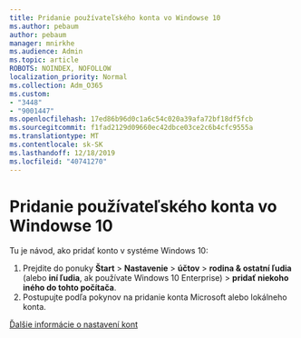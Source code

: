 ```yaml
---
title: Pridanie používateľského konta vo Windowse 10
ms.author: pebaum
author: pebaum
manager: mnirkhe
ms.audience: Admin
ms.topic: article
ROBOTS: NOINDEX, NOFOLLOW
localization_priority: Normal
ms.collection: Adm_O365
ms.custom:
- "3448"
- "9001447"
ms.openlocfilehash: 17ed86b96d0c1a6c54c020a39afa72bf18df5fcb
ms.sourcegitcommit: f1fad2129d09660ec42dbce03ce2c6b4cfc9555a
ms.translationtype: MT
ms.contentlocale: sk-SK
ms.lasthandoff: 12/18/2019
ms.locfileid: "40741270"
---
```

# <a name="add-a-user-account-in-windows-10"></a>Pridanie používateľského konta vo Windowse 10

Tu je návod, ako pridať konto v systéme Windows 10:

1. Prejdite do ponuky **Štart** > **Nastavenie** > **účtov** > **rodina & ostatní ľudia** (alebo **iní ľudia**, ak používate Windows 10 Enterprise) > **pridať niekoho iného do tohto počítača**.
2. Postupujte podľa pokynov na pridanie konta Microsoft alebo lokálneho konta.

[Ďalšie informácie o nastavení kont](https://support.microsoft.com/help/17197/)